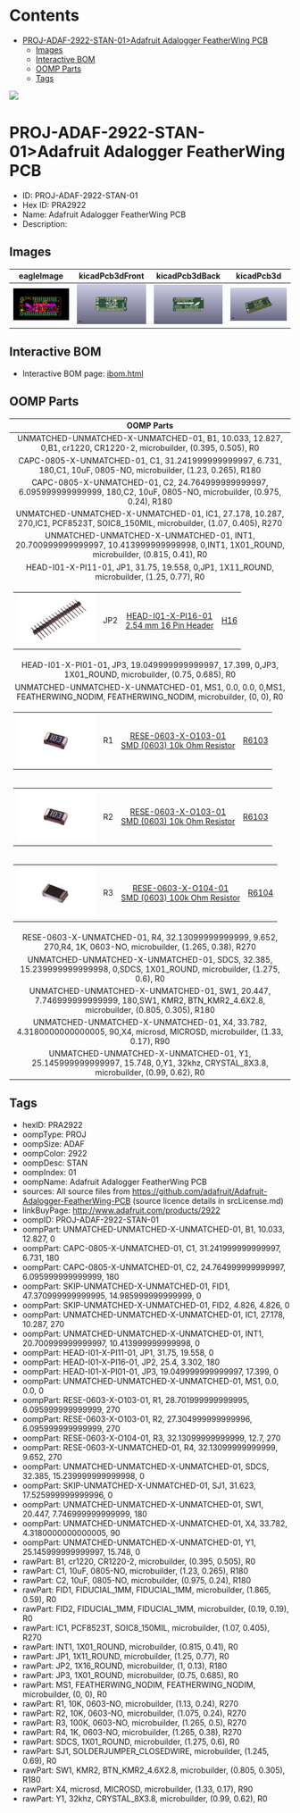 



Contents
========

* [PROJ-ADAF-2922-STAN-01>Adafruit Adalogger FeatherWing PCB](#proj-adaf-2922-stan-01adafruit-adalogger-featherwing-pcb)
	* [Images](#images)
	* [Interactive BOM](#interactive-bom)
	* [OOMP Parts](#oomp-parts)
	* [Tags](#tags)
  
![][im]
# PROJ-ADAF-2922-STAN-01>Adafruit Adalogger FeatherWing PCB

- ID: PROJ-ADAF-2922-STAN-01
- Hex ID: PRA2922
- Name: Adafruit Adalogger FeatherWing PCB
- Description: 

## Images
  
  

|eagleImage|kicadPcb3dFront|kicadPcb3dBack|kicadPcb3d|
| :---: | :---: | :---: | :---: |
|[![eagleImage](eagleImage_140.png)](eagleImage_600.png)|[![kicadPcb3dFront](kicadPcb3dFront_140.png)](kicadPcb3dFront_600.png)|[![kicadPcb3dBack](kicadPcb3dBack_140.png)](kicadPcb3dBack_600.png)|[![kicadPcb3d](kicadPcb3d_140.png)](kicadPcb3d_600.png)|

## Interactive BOM

- Interactive BOM page: [ibom.html](kicad/bom/ibom.html)

## OOMP Parts
  

|OOMP Parts|
| :---: |
|UNMATCHED-UNMATCHED-X-UNMATCHED-01, B1, 10.033, 12.827, 0,B1, cr1220, CR1220-2, microbuilder, (0.395, 0.505), R0|
|CAPC-0805-X-UNMATCHED-01, C1, 31.241999999999997, 6.731, 180,C1, 10uF, 0805-NO, microbuilder, (1.23, 0.265), R180|
|CAPC-0805-X-UNMATCHED-01, C2, 24.764999999999997, 6.095999999999999, 180,C2, 10uF, 0805-NO, microbuilder, (0.975, 0.24), R180|
|UNMATCHED-UNMATCHED-X-UNMATCHED-01, IC1, 27.178, 10.287, 270,IC1, PCF8523T, SOIC8_150MIL, microbuilder, (1.07, 0.405), R270|
|UNMATCHED-UNMATCHED-X-UNMATCHED-01, INT1, 20.700999999999997, 10.413999999999998, 0,INT1, 1X01_ROUND, microbuilder, (0.815, 0.41), R0|
|HEAD-I01-X-PI11-01, JP1, 31.75, 19.558, 0,JP1, 1X11_ROUND, microbuilder, (1.25, 0.77), R0|
|<table><tr><td>![HEAD-I01-X-PI16-01](https://raw.githubusercontent.com/oomlout/oomlout_OOMP_parts/main/HEAD-I01-X-PI16-01/image_140.jpg)</td><td> JP2</td><td>[HEAD-I01-X-PI16-01<br>2.54 mm 16 Pin Header](https://github.com/oomlout/oomlout_OOMP_parts/tree/main/HEAD-I01-X-PI16-01/)</td><td>[H16](https://github.com/oomlout/oomlout_OOMP_parts/tree/main/HEAD-I01-X-PI16-01/)</td></tr></table>|
|HEAD-I01-X-PI01-01, JP3, 19.049999999999997, 17.399, 0,JP3, 1X01_ROUND, microbuilder, (0.75, 0.685), R0|
|UNMATCHED-UNMATCHED-X-UNMATCHED-01, MS1, 0.0, 0.0, 0,MS1, FEATHERWING_NODIM, FEATHERWING_NODIM, microbuilder, (0, 0), R0|
|<table><tr><td>![RESE-0603-X-O103-01](https://raw.githubusercontent.com/oomlout/oomlout_OOMP_parts/main/RESE-0603-X-O103-01/image_140.jpg)</td><td> R1</td><td>[RESE-0603-X-O103-01<br>SMD (0603) 10k Ohm Resistor](https://github.com/oomlout/oomlout_OOMP_parts/tree/main/RESE-0603-X-O103-01/)</td><td>[R6103](https://github.com/oomlout/oomlout_OOMP_parts/tree/main/RESE-0603-X-O103-01/)</td></tr></table>|
|<table><tr><td>![RESE-0603-X-O103-01](https://raw.githubusercontent.com/oomlout/oomlout_OOMP_parts/main/RESE-0603-X-O103-01/image_140.jpg)</td><td> R2</td><td>[RESE-0603-X-O103-01<br>SMD (0603) 10k Ohm Resistor](https://github.com/oomlout/oomlout_OOMP_parts/tree/main/RESE-0603-X-O103-01/)</td><td>[R6103](https://github.com/oomlout/oomlout_OOMP_parts/tree/main/RESE-0603-X-O103-01/)</td></tr></table>|
|<table><tr><td>![RESE-0603-X-O104-01](https://raw.githubusercontent.com/oomlout/oomlout_OOMP_parts/main/RESE-0603-X-O104-01/image_140.jpg)</td><td> R3</td><td>[RESE-0603-X-O104-01<br>SMD (0603) 100k Ohm Resistor](https://github.com/oomlout/oomlout_OOMP_parts/tree/main/RESE-0603-X-O104-01/)</td><td>[R6104](https://github.com/oomlout/oomlout_OOMP_parts/tree/main/RESE-0603-X-O104-01/)</td></tr></table>|
|RESE-0603-X-UNMATCHED-01, R4, 32.13099999999999, 9.652, 270,R4, 1K, 0603-NO, microbuilder, (1.265, 0.38), R270|
|UNMATCHED-UNMATCHED-X-UNMATCHED-01, SDCS, 32.385, 15.239999999999998, 0,SDCS, 1X01_ROUND, microbuilder, (1.275, 0.6), R0|
|UNMATCHED-UNMATCHED-X-UNMATCHED-01, SW1, 20.447, 7.746999999999999, 180,SW1, KMR2, BTN_KMR2_4.6X2.8, microbuilder, (0.805, 0.305), R180|
|UNMATCHED-UNMATCHED-X-UNMATCHED-01, X4, 33.782, 4.3180000000000005, 90,X4, microsd, MICROSD, microbuilder, (1.33, 0.17), R90|
|UNMATCHED-UNMATCHED-X-UNMATCHED-01, Y1, 25.145999999999997, 15.748, 0,Y1, 32khz, CRYSTAL_8X3.8, microbuilder, (0.99, 0.62), R0|

## Tags

- hexID: PRA2922
- oompType: PROJ
- oompSize: ADAF
- oompColor: 2922
- oompDesc: STAN
- oompIndex: 01
- oompName: Adafruit Adalogger FeatherWing PCB
- sources: All source files from https://github.com/adafruit/Adafruit-Adalogger-FeatherWing-PCB (source licence details in srcLicense.md)
- linkBuyPage: http://www.adafruit.com/products/2922
- oompID: PROJ-ADAF-2922-STAN-01
- oompPart: UNMATCHED-UNMATCHED-X-UNMATCHED-01, B1, 10.033, 12.827, 0
- oompPart: CAPC-0805-X-UNMATCHED-01, C1, 31.241999999999997, 6.731, 180
- oompPart: CAPC-0805-X-UNMATCHED-01, C2, 24.764999999999997, 6.095999999999999, 180
- oompPart: SKIP-UNMATCHED-X-UNMATCHED-01, FID1, 47.370999999999995, 14.985999999999999, 0
- oompPart: SKIP-UNMATCHED-X-UNMATCHED-01, FID2, 4.826, 4.826, 0
- oompPart: UNMATCHED-UNMATCHED-X-UNMATCHED-01, IC1, 27.178, 10.287, 270
- oompPart: UNMATCHED-UNMATCHED-X-UNMATCHED-01, INT1, 20.700999999999997, 10.413999999999998, 0
- oompPart: HEAD-I01-X-PI11-01, JP1, 31.75, 19.558, 0
- oompPart: HEAD-I01-X-PI16-01, JP2, 25.4, 3.302, 180
- oompPart: HEAD-I01-X-PI01-01, JP3, 19.049999999999997, 17.399, 0
- oompPart: UNMATCHED-UNMATCHED-X-UNMATCHED-01, MS1, 0.0, 0.0, 0
- oompPart: RESE-0603-X-O103-01, R1, 28.701999999999995, 6.095999999999999, 270
- oompPart: RESE-0603-X-O103-01, R2, 27.304999999999996, 6.095999999999999, 270
- oompPart: RESE-0603-X-O104-01, R3, 32.13099999999999, 12.7, 270
- oompPart: RESE-0603-X-UNMATCHED-01, R4, 32.13099999999999, 9.652, 270
- oompPart: UNMATCHED-UNMATCHED-X-UNMATCHED-01, SDCS, 32.385, 15.239999999999998, 0
- oompPart: SKIP-UNMATCHED-X-UNMATCHED-01, SJ1, 31.623, 17.525999999999996, 0
- oompPart: UNMATCHED-UNMATCHED-X-UNMATCHED-01, SW1, 20.447, 7.746999999999999, 180
- oompPart: UNMATCHED-UNMATCHED-X-UNMATCHED-01, X4, 33.782, 4.3180000000000005, 90
- oompPart: UNMATCHED-UNMATCHED-X-UNMATCHED-01, Y1, 25.145999999999997, 15.748, 0
- rawPart: B1, cr1220, CR1220-2, microbuilder, (0.395, 0.505), R0
- rawPart: C1, 10uF, 0805-NO, microbuilder, (1.23, 0.265), R180
- rawPart: C2, 10uF, 0805-NO, microbuilder, (0.975, 0.24), R180
- rawPart: FID1, FIDUCIAL_1MM, FIDUCIAL_1MM, microbuilder, (1.865, 0.59), R0
- rawPart: FID2, FIDUCIAL_1MM, FIDUCIAL_1MM, microbuilder, (0.19, 0.19), R0
- rawPart: IC1, PCF8523T, SOIC8_150MIL, microbuilder, (1.07, 0.405), R270
- rawPart: INT1, 1X01_ROUND, microbuilder, (0.815, 0.41), R0
- rawPart: JP1, 1X11_ROUND, microbuilder, (1.25, 0.77), R0
- rawPart: JP2, 1X16_ROUND, microbuilder, (1, 0.13), R180
- rawPart: JP3, 1X01_ROUND, microbuilder, (0.75, 0.685), R0
- rawPart: MS1, FEATHERWING_NODIM, FEATHERWING_NODIM, microbuilder, (0, 0), R0
- rawPart: R1, 10K, 0603-NO, microbuilder, (1.13, 0.24), R270
- rawPart: R2, 10K, 0603-NO, microbuilder, (1.075, 0.24), R270
- rawPart: R3, 100K, 0603-NO, microbuilder, (1.265, 0.5), R270
- rawPart: R4, 1K, 0603-NO, microbuilder, (1.265, 0.38), R270
- rawPart: SDCS, 1X01_ROUND, microbuilder, (1.275, 0.6), R0
- rawPart: SJ1, SOLDERJUMPER_CLOSEDWIRE, microbuilder, (1.245, 0.69), R0
- rawPart: SW1, KMR2, BTN_KMR2_4.6X2.8, microbuilder, (0.805, 0.305), R180
- rawPart: X4, microsd, MICROSD, microbuilder, (1.33, 0.17), R90
- rawPart: Y1, 32khz, CRYSTAL_8X3.8, microbuilder, (0.99, 0.62), R0



[im]: kicadPcb3d_450.png
